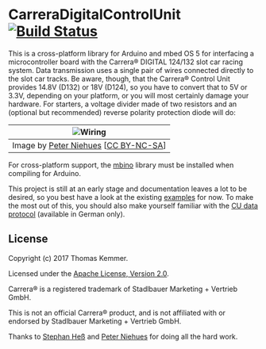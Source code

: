 # CarreraDigitalControlUnit  [![Build Status](https://travis-ci.org/tkem/CarreraDigitalControlUnit.svg?branch=master)](https://travis-ci.org/tkem/CarreraDigitalControlUnit/)

This is a cross-platform library for Arduino and mbed OS 5 for
interfacing a microcontroller board with the Carrera® DIGITAL 124/132
slot car racing system.  Data transmission uses a single pair of wires
connected directly to the slot car tracks.  Be aware, though, that the
Carrera® Control Unit provides 14.8V (D132) or 18V (D124), so you have
to convert that to 5V or 3.3V, depending on your platform, or you will
most certainly damage your hardware.  For starters, a voltage divider
made of two resistors and an (optional but recommended) reverse
polarity protection diode will do:

| ![Wiring](http://www.wasserstoffe.de/carrera-hacks/protocol-decode/carrera-decode-Steckplatine.png) |
|:---:|
| Image by [Peter Niehues](http://www.wasserstoffe.de/carrera-hacks/) [[CC BY-NC-SA](https://creativecommons.org/licenses/by-nc-sa/3.0/)] |

For cross-platform support, the [mbino](https://github.com/tkem/mbino)
library must be installed when compiling for Arduino.

This project is still at an early stage and documentation leaves a lot
to be desired, so you best have a look at the existing
[examples](examples) for now.  To make the most out of this, you
should also make yourself familiar with the [CU data
protocol](http://slotbaer.de/carrera-digital-124-132/9-cu-daten-protokoll.html)
(available in German only).


## License

Copyright (c) 2017 Thomas Kemmer.

Licensed under the [Apache License, Version
2.0](http://www.apache.org/licenses/LICENSE-2.0).

Carrera® is a registered trademark of Stadlbauer Marketing + Vertrieb
GmbH.

This is not an official Carrera® product, and is not affiliated with
or endorsed by Stadlbauer Marketing + Vertrieb GmbH.

Thanks to [Stephan Heß](http://www.slotbaer.de/) and [Peter
Niehues](http://www.wasserstoffe.de/carrera-hacks/) for doing all the
hard work.

